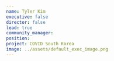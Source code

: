 ```yaml
---
name: Tyler Kim
executive: false
director: false
lead: true
community_manager: 
position:  
project: COVID South Korea
image: ../assets/default_exec_image.png
---
```

